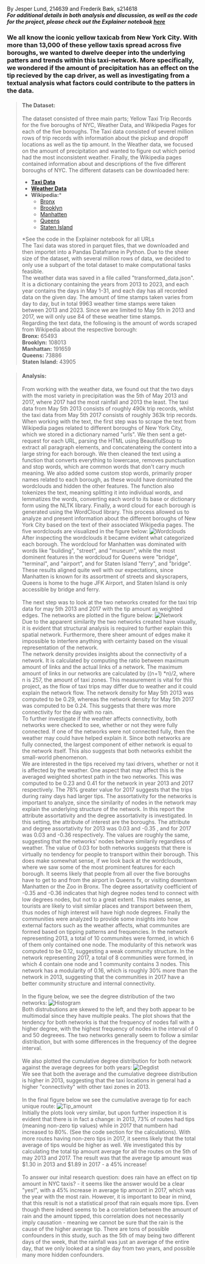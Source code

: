 By Jesper Lund, 214639 and Frederik Bæk, s214618  
***For additional details in both analysis and discussion, as well as the code for the project, please check out the Explainer notebook [here](/docs/assets/Explainer.ipynb)***

### We all know the iconic yellow taxicab from New York City. With more than 13,000 of these yellow taxis spread across five boroughs, we wanted to dwelve deeper into the underlying patters and trends within this taxi-network. More specifically, we wondered if the amount of precipitation has an effect on the tip recieved by the cap driver, as well as investigating from a textual analysis what factors could contribute to the patters in the data.

> #### The Dataset:  
> The dataset consisted of three main parts; Yellow Taxi Trip Records for the five boroughs of NYC, Weather Data, and Wikipedia Pages for each of the five boroughs. The Taxi data consisted of severel million rows of trip records with information about the pickup and dropoff locations as well as the tip amount. In the Weather data, we focused on the amount of precipitation and wanted to figure out which period had the most inconsistent weather. Finally, the Wikipedia pages contained information about and descriptions of the five different boroughs of NYC.
> The different datasets can be downloaded here:  
> - [**Taxi Data**](https://www.nyc.gov/site/tlc/about/tlc-trip-record-data.page)  
> - [**Weather Data**](https://www.wunderground.com/history/daily/us/ny/new-york-city/KLGA/date)  
> - **Wikipedia:***
>   - [Bronx](https://en.wikipedia.org/wiki/The_Bronx)
>   - [Brooklyn](https://en.wikipedia.org/wiki/Brooklyn)
>   - [Manhatten](https://en.wikipedia.org/wiki/Manhattan)
>   - [Queens](https://en.wikipedia.org/wiki/Queens)
>   - [Staten Island](https://en.wikipedia.org/wiki/Staten_Island)
> 
> *See the code in the Explainer notebook for all URLs
> <br>
> The Taxi data was stored in parquet files, that we downloaded and then importet into a Pandas Dataframe in Python. Due to the sheer size of the dataset, with several million rows of data, we decided to only use a subpart of the total dataset to make computational tasks feasible.  
> The weather data was saved in a file called "transformed_data.json". It is a dictionary containing the years from 2013 to 2023, and each year contains the days in May 1-31, and each day has all recorded data on the given day. The amount of time stamps taken varies from day to day, but in total 9963 weather time stamps were taken between 2013 and 2023. Since we are limited to May 5th in 2013 and 2017, we will only use 84 of these weather time stamps.  
> Regarding the text data, the following is the amount of words scraped from Wikipedia about the respective borough:
> <br>
> **Bronx:** 65493 
> <br>
> **Brooklyn:** 108013 
> <br>
> **Manhattan:** 191659 
> <br>
> **Queens:** 73886 
> <br>
> **Staten Island:** 43905  

> #### Analysis:  
> From working with the weather data, we found out that the two days with the most variety in precipitation was the 5th of May 2013 and 2017, where 2017 had the most rainfall and 2013 the least. The taxi data from May 5th 2013 consists of roughly 490k trip records, whilst the taxi data from May 5th 2017 consists of roughly 363k trip records.
> When working with the text, the first step was to scrape the text from Wikipedia pages related to different boroughs of New York City, which we stored in a dictionary named "urls". We then sent a get-request for each URL, parsing the HTML using BeautifulSoup to extract all paragraph elements, and concatenateing the content into a large string for each borough. We then cleaned the text using a function that converts everything to lowercase, removes punctuation and stop words, which are common words that don't carry much meaning. We also added some custom stop words, primarily proper names related to each borough, as these would have dominated the wordclouds and hidden the other features. The function also tokenizes the text, meaning splitting it into individual words, and lemmatizes the words, converting each word to its base or dictionary form using the NLTK library. Finally, a word cloud for each borough is generated using the WordCloud library. This process allowed us to analyze and present information about the different boroughs of New York City based on the text of their associated Wikipedia pages. The five wordclouds are visualized in the figure below:
> ![Wordclouds](docs/assets/Wordclouds.png)
> After inspecting the wordclouds it became evident what categorized each borough. The wordcloud for Manhatten was dominated with words like "building", "street", and "museum", while the most dominent features in the wordcloud for Queens were "bridge", "terminal", and "airport", and for Staten Island "ferry", and "bridge". These results aligned quite well with our expectations, since Manhatten is known for its assortment of streets and skyscrapers, Queens is home to the huge JFK Airport, and Staten Island is only accessible by bridge and ferry.  
> <br>
> The next step was to look at the two networks created for the taxi trip data for may 5th 2013 and 2017 with the tip amount as weighted edges. The networks are plotted in the figure below:
> ![Network](docs/assets/Network.jpg)  
> Due to the apparent similarity the two networks created have visually, it is evident that structural analysis is required to further explain this spatial network. Furthermore, there sheer amount of edges make it impossible to interfere anything with certainty based on the visual representation of the network.  
The network density provides insights about the connectivity of a network. It is calculated by computing the ratio between maximum amount of links and the actual links of a network. The maximum amount of links in our networks are calculated by ((n+1) *n)/2, where n is 257, the amount of taxi zones. This measurement is vital for this project, as the flow of taxi trips may differ due to weather and it could explain the network flow. The network density for May 5th 2013 was computed to be 0.29, whereas the network density for May 5th 2017 was computed to be 0.24. This suggests that there was more connectivity for the day with no rain.  
To further investigate if the weather affects connectivity, both networks were checked to see, whether or not they were fully connected. If one of the networks were not connected fully, then the weather may could have helped explain it. Since both networks are fully connected, the largest component of either network is equal to the network itself. This also suggests that both networks exhibit the small-world phenomenon.  
We are interested in the tips received my taxi drivers, whether or not it is affected by the weather. One aspect that may affect this is the averaged weighted shortest path in the two networks. This was computed to be 0.23 and 0.41 for the network in year 2013 and 2017 respectively. The 78% greater value for 2017 suggests that the trips during rainy days had larger tips.
> The assortativity for the networks is important to analyze, since the similarity of nodes in the network may explain the underlying structure of the network. In this report the attribute assortativity and the degree assortativity is investigated. In this setting, the attribute of interest are the boroughs. The attribute and degree assortativity for 2013 was 0.03 and -0.35 , and for 2017 was 0.03 and -0.36 respectively. The values are roughly the same, suggesting that the networks' nodes behave similarily regardless of weather. The value of 0.03 for both networks suggests that there is virtually no tendency for people to transport within their borough. This does make somewhat sense, if we look back at the wordclouds, where we saw some of the most prominent features for each borough. It seems likely that people from all over the five boroughs have to get to and from the airport in Queens fx, or visiting downtown Manhatten or the Zoo in Bronx. The degree assortativity coefficient of -0.35 and -0.36 indicates that high degree nodes tend to connect with low degrees nodes, but not to a great extent. This makes sense, as tourists are likely to visit similar places and transport between them, thus nodes of high interest will have high node degrees.
> Finally the communities were analyzed to provide some insights into how external factors such as the weather affects, what communites are formed based on tipping patterns and frequencies. In the network representing 2013, a total of 10 communites were formed, in which 6 of them only contained one node. The modularity of this network was computed to be 0.12, suggesting a weak community structure. In the network representing 2017, a total of 8 communities were formed, in which 4 contain one node and 1 community contains 3 nodes. This network has a modularity of 0.16, which is roughly 30% more than the network in 2013, suggesting that the communities in 2017 have a better community structure and internal connectivity.  
> <br>
> In the figure below, we see the degree distribution of the two networks:
> ![Histogram](docs/assets/Histogram.png)  
> Both distrubutions are skewed to the left, and they both appear to be multimodal since they have multiple peaks. The plot shows that the tendency for both networks is that the frequency of nodes fall with a higher degree, with the highest frequency of nodes in the interval of 0 and 50 degreees. The two networks generally seem to follow a similar distribution, but with some differences in the frequency of the degree interval.  
> <br>
> We also plotted the cumulative degree distribution for both network against the average degrees for both years:
> ![Degdist](docs/assets/Degdist.png)  
> We see that both the average and the cumulative degreee distribution is higher in 2013, suggesting that the taxi locations in general had a higher "connectivity" with other taxi zones in 2013.  
> <br>
> In the final figure below we see the cumulative average tip for each unique route:
> ![Tip_amount](docs/assets/Combined.png)  
> Initially the plots look very similar, but upon further inspection it is evident that there is in fact a change: in 2013, 73% of routes had tips (meaning non-zero tip values) while in 2017 that numbern had increased to 80%. (See the code section for the calculations). With more routes having non-zero tips in 2017, it seems likely that the total average of tips would be higher as well. We investigated this by calculating the total tip amount average for all the routes on the 5th of may 2013 and 2017. The result was that the average tip amount was $1.30 in 2013 and $1.89 in 2017 - a 45% increase!  
> <Br>
> To answer our inital research question: does rain have an effect on tip amount in NYC taxis? - it seems like the answer would be a clear "yes!", with a 45% increase in average tip amount in 2017, which was the year with the most rain. However, it is important to bear in mind, that this result is not a statistical proof that rain equals more tips. Even though there indeed seems to be a correlation between the amount of rain and the amount tipped, this correlation does not necessarily imply causation - meaning we cannot be sure that the rain is the cause of the higher average tip. There are tons of possible confounders in this study, such as the 5th of may being two different days of the week, that the rainfall was just an average of the entire day, that we only looked at a single day from two years, and possible many more hidden confounders. 
